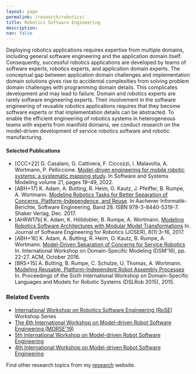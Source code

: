 ```yaml
---
layout: page
permalink: /research/robotics/
title: Robotics Software Engineering
description:  
nav: false
---
```


Deploying robotics applications requires expertise from multiple domains, including general software engineering and the application domain itself. Consequently, successful robotics applications are developed by teams of software experts, robotics experts, and application domain experts. The conceptual gap between application domain challenges and implementation domain solutions gives rise to accidental complexities from solving problem domain challenges with programming domain details. This complicates development and may lead to failure. Domain and robotics experts are rarely software engineering experts. Their involvement in the software engineering of reusable robotics applications requires that they become software experts or that implementation details can be abstracted. To enable the efficient engineering of robotics systems in heterogeneous teams with experts from manifold domains, we conduct research on the model-driven development of service robotics software  and robotic manufacturing.

#### Selected Publications

- [CCC+22] G. Casalaro, G. Cattivera, F. Ciccozzi, I. Malavolta, A. Wortmann, P. Pelliccione. [Model-driven engineering for mobile robotic systems: a systematic mapping study](https://link.springer.com/article/10.1007/s10270-021-00908-8). In Software and Systems Modeling volume 21, pages 19–49, 2022.
- [ABH+17] K. Adam, A. Butting, R. Heim, O. Kautz, J. Pfeiffer, B. Rumpe, A. Wortmann. [Modeling Robotics Tasks for Better Separation of Concerns, Platform-Independence, and Reuse](https://www.se-rwth.de/publications/Modeling-Robotics-Tasks-for-Better-Separation-of-Concerns-Platform-Independence-and-Reuse.pdf). In Aachener Informatik-Berichte, Software Engineering, Band 28. ISBN 978-3-8440-5319-7. Shaker Verlag, Dec. 2017.
- [AHRW17b] K. Adam, K. Hölldobler, B. Rumpe, A. Wortmann. [Modeling Robotics Software Architectures with Modular Model Transformations](../downloads/paper/2017/Modeling-Robotics-Software-Architectures-with-Modular-Model-Transformations.pdf) In. Journal of Software Engineering for Robotics (JOSER), 8(1):3–16, 2017. 
- [ABH+16] K. Adam, A. Butting, R. Heim, O. Kautz, B. Rumpe, A. Wortmann. [Model-Driven Separation of Concerns for Service Robotics](../downloads/paper/2016/Model-Driven-Separation-of-Concerns-for-Service-Robotics.pdf) In. International Workshop on Domain-Specific Modeling (DSM'16), pp. 22-27. ACM, October 2016. 
- [BRS+15] A. Butting, B. Rumpe, C. Schulze, U. Thomas, A. Wortmann. [Modeling Reusable, Platform-Independent Robot Assembly Processes](../downloads/paper/2015/Modeling-Reusable-Platform-Independent-Robot-Assembly-Processes.pdf) In. Proceedings of the Sixth International Workshop on Domain-Specific Languages and Models for Robotic Systems (DSLRob 2015), 2015. 

### Related Events

- [International Workshop on Robotics Software Engineering (RoSE)](https://rose-workshops.github.io/) Workshop Series
- [The 6th International Workshop on Model-driven Robot Software Engineering (MORSE'19)](http://st.inf.tu-dresden.de/MORSE19/)
- [5th International Workshop on Model-driven Robot Software Engineering](http://st.inf.tu-dresden.de/MORSE18/)
- [4th International Workshop on Model-driven Robot Software Engineering](http://st.inf.tu-dresden.de/MORSE17/)



Find other research topics from my [research](../../research/) website.
